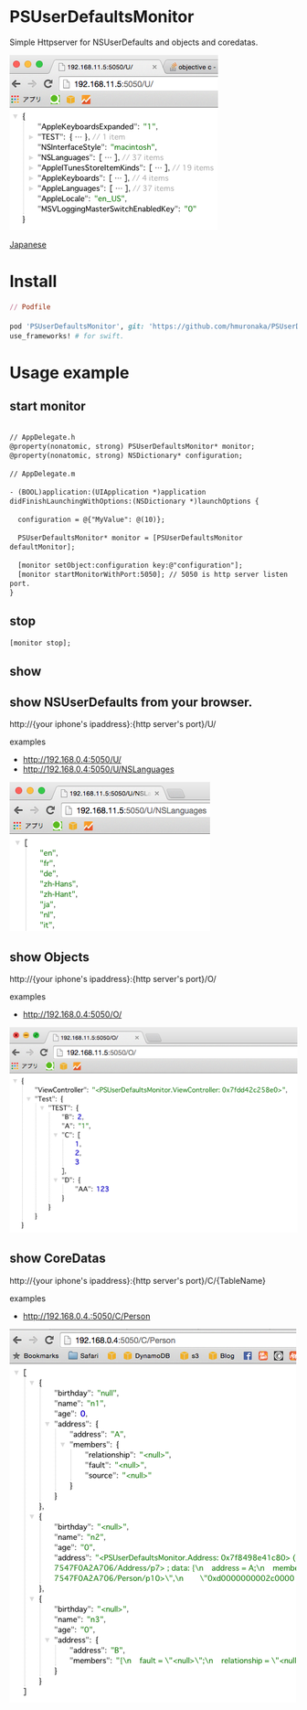 # PSUserDefaultsMonitor

Simple Httpserver for NSUserDefaults and objects and coredatas.

![example](https://raw.githubusercontent.com/hmuronaka/PSUserDefaultsMonitor/master/docs/example01.png)

[Japanese](http://qiita.com/hmuronaka/items/2e78cda82d1c9640a113)

# Install

```ruby
// Podfile

pod 'PSUserDefaultsMonitor', git: 'https://github.com/hmuronaka/PSUserDefaultsMonitor.git'
use_frameworks! # for swift.

```

# Usage example

## start monitor
```Objc

// AppDelegate.h
@property(nonatomic, strong) PSUserDefaultsMonitor* monitor;
@property(nonatomic, strong) NSDictionary* configuration;

// AppDelegate.m

- (BOOL)application:(UIApplication *)application didFinishLaunchingWithOptions:(NSDictionary *)launchOptions {

  configuration = @{"MyValue": @(10)};

  PSUserDefaultsMonitor* monitor = [PSUserDefaultsMonitor defaultMonitor];
  
  [monitor setObject:configuration key:@"configuration"];
  [monitor startMonitorWithPort:5050]; // 5050 is http server listen port.
}
```

## stop

```objc
[monitor stop];
```

## show 

## show NSUserDefaults from your browser.

http://{your iphone's ipaddress}:{http server's port}/U/

examples
- http://192.168.0.4:5050/U/
- http://192.168.0.4:5050/U/NSLanguages

![example](https://raw.githubusercontent.com/hmuronaka/PSUserDefaultsMonitor/master/docs/example03.png)

## show Objects

http://{your iphone's ipaddress}:{http server's port}/O/

examples
- http://192.168.0.4:5050/O/

![example](https://raw.githubusercontent.com/hmuronaka/PSUserDefaultsMonitor/master/docs/example02.png)

## show CoreDatas

http://{your iphone's ipaddress}:{http server's port}/C/{TableName}

examples
- http://192.168.0.4.:5050/C/Person

![example](https://raw.githubusercontent.com/hmuronaka/PSUserDefaultsMonitor/master/docs/example04.png)
